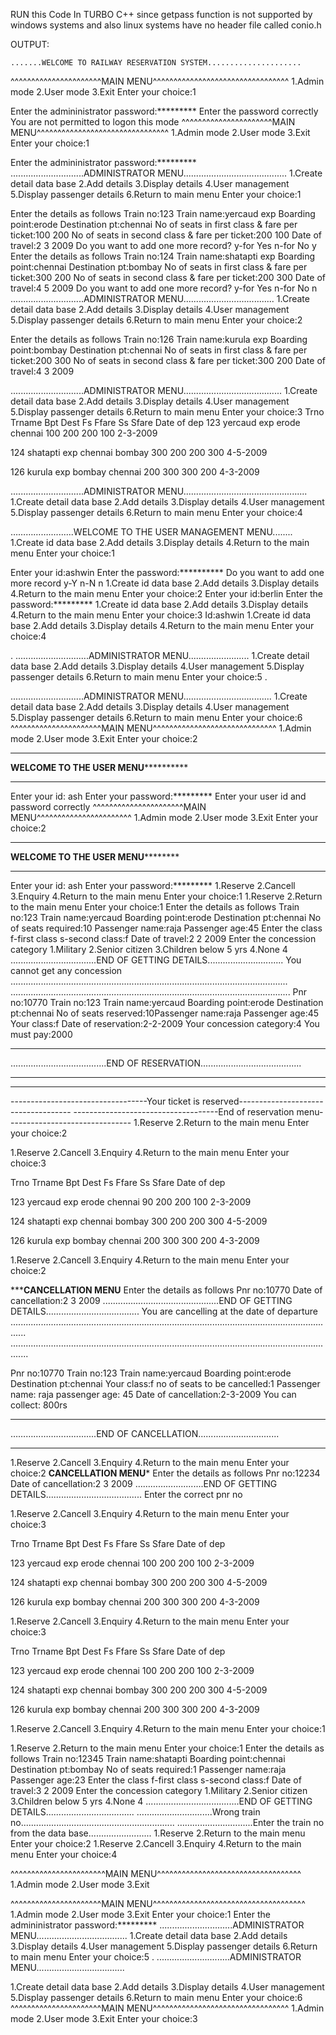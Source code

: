 RUN this Code In TURBO C++
since getpass function is not supported by windows systems and also linux systems have no header file called conio.h




OUTPUT:
~~~~~~~~~~~~~~~~~~~~~~~~~~~~~~~~~~~~~~~~~~~~~~~~~~~~~~
.......WELCOME TO RAILWAY RESERVATION SYSTEM.....................
~~~~~~~~~~~~~~~~~~~~~~~~~~~~~~~~~~~~~~~~~~~~~~~~~~~~~~
^^^^^^^^^^^^^^^^^^^^^^MAIN MENU^^^^^^^^^^^^^^^^^^^^^^^^^^^^^^^^^
1.Admin mode
2.User mode
3.Exit
Enter your choice:1

Enter the admininistrator password:*********
Enter the password correctly
You are not permitted to logon this mode
^^^^^^^^^^^^^^^^^^^^^^MAIN MENU^^^^^^^^^^^^^^^^^^^^^^^^^^^^^^^^
1.Admin mode
2.User mode
3.Exit
Enter your choice:1

Enter the admininistrator password:*********
.............................ADMINISTRATOR MENU.........................................
1.Create detail data base
2.Add details
3.Display details
4.User management
5.Display passenger details
6.Return to main menu
Enter your choice:1






Enter the details as follows
Train no:123
Train name:yercaud exp
Boarding point:erode
Destination pt:chennai
No of seats in first class & fare per ticket:100 200
No of seats in second class & fare per ticket:200 100
Date of travel:2 3 2009
Do you want to add one more record?
y-for Yes
n-for No
y
Enter the details as follows
Train no:124
Train name:shatapti exp
Boarding point:chennai
Destination pt:bombay
No of seats in first class & fare per ticket:300 200
No of seats in second class & fare per ticket:200 300
Date of travel:4 5 2009
Do you want to add one more record?
y-for Yes
n-for No
n
.............................ADMINISTRATOR MENU....................................
1.Create detail data base
2.Add details
3.Display details
4.User management
5.Display passenger details
6.Return to main menu
Enter your choice:2



Enter the details as follows
Train no:126
Train name:kurula exp
Boarding point:bombay
Destination pt:chennai
No of seats in first class & fare per ticket:200 300
No of seats in second class & fare per ticket:300 200
Date of travel:4 3 2009

.............................ADMINISTRATOR MENU.......................................
1.Create detail data base
2.Add details
3.Display details
4.User management
5.Display passenger details
6.Return to main menu
Enter your choice:3
Trno    Trname             Bpt        Dest       Fs     Ffare     Ss      Sfare   Date of dep
123     yercaud exp     erode   chennai 100     200     200     100     2-3-2009

124     shatapti exp    chennai bombay  300     200     200     300     4-5-2009

126     kurula exp      bombay  chennai 200     300     300     200     4-3-2009

.............................ADMINISTRATOR MENU.................................................
1.Create detail data base
2.Add details
3.Display details
4.User management
5.Display passenger details
6.Return to main menu
Enter your choice:4




……………..........WELCOME TO THE USER MANAGEMENT MENU........
1.Create id data base
2.Add details
3.Display details
4.Return to the main menu
Enter your choice:1

Enter your id:ashwin
Enter the password:**********
Do you want to add one more record
y-Y
n-N
n
1.Create id data base
2.Add details
3.Display details
4.Return to the main menu
Enter your choice:2
Enter your id:berlin
Enter the password:*********
1.Create id data base
2.Add details
3.Display details
4.Return to the main menu
Enter your choice:3
Id:ashwin
1.Create id data base
2.Add details
3.Display details
4.Return to the main menu
Enter your choice:4

. .............................ADMINISTRATOR MENU........................
1.Create detail data base
2.Add details
3.Display details
4.User management
5.Display passenger details
6.Return to main menu
Enter your choice:5
.


.............................ADMINISTRATOR MENU...................................
1.Create detail data base
2.Add details
3.Display details
4.User management
5.Display passenger details
6.Return to main menu
Enter your choice:6
^^^^^^^^^^^^^^^^^^^^^^MAIN MENU^^^^^^^^^^^^^^^^^^^^^^^^^^^^^^
1.Admin mode
2.User mode
3.Exit
Enter your choice:2
************************************************************************
**********WELCOME TO THE USER MENU********************
************************************************************************
Enter your id:
ash
Enter your password:*********
Enter your user id and password correctly
^^^^^^^^^^^^^^^^^^^^^^MAIN MENU^^^^^^^^^^^^^^^^^^^^^^^
1.Admin mode
2.User mode
3.Exit
Enter your choice:2
**********************************************************************
**********WELCOME TO THE USER MENU******************
**********************************************************************
Enter your id:
ash
Enter your password:*********
1.Reserve
2.Cancell
3.Enquiry
4.Return to the main menu
Enter your choice:1
1.Reserve
2.Return to the main menu
Enter your choice:1
Enter the details as follows
Train no:123
Train name:yercaud
Boarding point:erode
Destination pt:chennai
No of seats required:10
Passenger name:raja
Passenger age:45
Enter the class f-first class s-second class:f
Date of travel:2 2 2009
Enter the concession category
1.Military
2.Senior citizen
3.Children below 5 yrs
4.None
4
..................................END OF GETTING DETAILS..............................
                                   You cannot get any concession
..............................................................................................................
...............................................................................................................
Pnr no:10770
Train no:123
Train name:yercaud
Boarding point:erode
Destination pt:chennai
No of seats reserved:10Passenger name:raja
Passenger age:45
Your class:f
Date of reservation:2-2-2009
Your concession category:4
You must pay:2000
*************************************************************************************
......................................END OF RESERVATION........................................
*************************************************************************************
------------------------------------------------------------------------------------------------------
----------------------------------Your ticket is reserved------------------------------------
------------------------------------End of reservation menu-------------------------------
1.Reserve
2.Return to the main menu
Enter your choice:2


1.Reserve
2.Cancell
3.Enquiry
4.Return to the main menu
Enter your choice:3

Trno    Trname             Bpt        Dest       Fs     Ffare     Ss      Sfare   Date of dep

123     yercaud exp     erode   chennai 90      200     200     100     2-3-2009

124     shatapti exp    chennai bombay  300     200     200     300     4-5-2009

126     kurula exp      bombay  chennai 200     300     300     200     4-3-2009

1.Reserve
2.Cancell
3.Enquiry
4.Return to the main menu
Enter your choice:2

*********************************CANCELLATION MENU******************************
Enter the details as follows
Pnr no:10770
Date of cancellation:2 3 2009
..............................................END OF GETTING DETAILS.....................................
                               You are cancelling at the date of departure
..................................................................................................................................
...................................................................................................................................









Pnr no:10770
Train no:123
Train name:yercaud
Boarding point:erode
Destination pt:chennai
Your class:f
no of seats to be cancelled:1
Passenger name: raja passenger age: 45
Date of cancellation:2-3-2009
You can collect: 800rs
*********************************************************************************
……………………..........END OF CANCELLATION................................
*********************************************************************************
1.Reserve
2.Cancell
3.Enquiry
4.Return to the main menu
Enter your choice:2
**************************CANCELLATION MENU***************************
Enter the details as follows
Pnr no:12234
Date of cancellation:2 3 2009
……………............END OF GETTING DETAILS......................................
Enter the correct pnr no



1.Reserve
2.Cancell
3.Enquiry
4.Return to the main menu
Enter your choice:3

Trno    Trname             Bpt        Dest       Fs     Ffare     Ss      Sfare   Date of dep

123     yercaud exp     erode   chennai 100     200     200     100     2-3-2009

124     shatapti exp    chennai bombay  300     200     200     300     4-5-2009

126     kurula exp      bombay  chennai 200     300     300     200     4-3-2009

1.Reserve
2.Cancell
3.Enquiry
4.Return to the main menu
Enter your choice:3

Trno    Trname             Bpt        Dest       Fs     Ffare     Ss      Sfare   Date of dep

123     yercaud exp     erode   chennai 100     200     200     100     2-3-2009

124     shatapti exp    chennai bombay  300     200     200     300     4-5-2009

126     kurula exp      bombay  chennai 200     300     300     200     4-3-2009


1.Reserve
2.Cancell
3.Enquiry
4.Return to the main menu
Enter your choice:1

1.Reserve
2.Return to the main menu
Enter your choice:1
Enter the details as follows
Train no:12345
Train name:shatapti
Boarding point:chennai
Destination pt:bombay
No of seats required:1
Passenger name:raja
Passenger age:23
Enter the class f-first class s-second class:f
Date of travel:3 2 2009
Enter the concession category
1.Military
2.Senior citizen
3.Children below 5 yrs
4.None
4
.....................................END OF GETTING DETAILS...................................
………………............Wrong train no.............................................................
……………………......Enter the train no from the data base.........................
1.Reserve
2.Return to the main menu
Enter your choice:2
1.Reserve
2.Cancell
3.Enquiry
4.Return to the main menu
Enter your choice:4

^^^^^^^^^^^^^^^^^^^^^^^MAIN MENU^^^^^^^^^^^^^^^^^^^^^^^^^^^^^^^^^^^
1.Admin mode
2.User mode
3.Exit

^^^^^^^^^^^^^^^^^^^^^^MAIN MENU^^^^^^^^^^^^^^^^^^^^^^^^^^^^^^^^^^^^^
1.Admin mode
2.User mode
3.Exit
Enter your choice:1
Enter the admininistrator password:*********
.............................ADMINISTRATOR MENU....................................
1.Create detail data base
2.Add details
3.Display details
4.User management
5.Display passenger details
6.Return to main menu
Enter your choice:5
. .............................ADMINISTRATOR MENU...................................

1.Create detail data base
2.Add details
3.Display details
4.User management
5.Display passenger details
6.Return to main menu
Enter your choice:6
^^^^^^^^^^^^^^^^^^^^^^MAIN MENU^^^^^^^^^^^^^^^^^^^^^^^^^^^^^^^^^
1.Admin mode
2.User mode
3.Exit
Enter your choice:3
